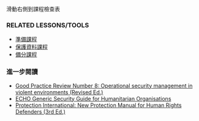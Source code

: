 [Title]: # (現在怎樣?)
[Difficulty]: # (初學者)
[Order]: # (4)

滑動右側到課程檢查表

### RELATED LESSONS/TOOLS
* [準備課程](umbrella://lesson/preparation)
* [保護資料課程](umbrella://lesson/protecting-files)
* [備分課程](umbrella://lesson/backing-up)


### 進一步閱讀

* [Good Practice Review Number 8: Operational security management in violent environments (Revised Ed.)](www.odihpn.org/download/gpr_8_revised2pdf)
* [ECHO Generic Security Guide for Humanitarian Organisations](https://www.google.co.uk/url?sa=t\u0026rct=j\u0026q=\u0026esrc=s\u0026source=web\u0026cd=1\u0026cad=rja\u0026uact=8\u0026ved=0CCEQFjAA\u0026url=http%3A%2F%2Fec.europa.eu%2Fecho%2Ffiles%2Fevaluation%2Fwatsan2005%2Fannex_files%2FECHO%2FECHO12%20-%20echo_generic_security_guide_en.doc\u0026ei=kLxAVc6LOILuUP2SgbAE\u0026usg=AFQjCNEXEOcbLeV24f3WolHmDwLq7KJzlQ\u0026sig2=hbnI7wfdrGIHS7mmikBRWA)
* [Protection International: New Protection Manual for Human Rights Defenders (3rd Ed.)](protectioninternational.org/publication/new-protection-manual-for-human-rights-defenders-3rd-edition/)